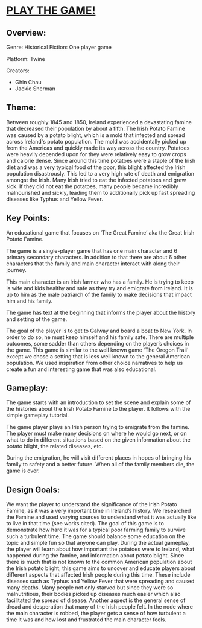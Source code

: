# [PLAY THE GAME!](https://kenshin9441.github.io/SpudRunner/SpudRunnerTwine/Potato.html)
## Overview:
Genre: Historical Fiction: One player game

Platform: Twine

Creators:
* Ghin Chau
* Jackie Sherman
## Theme:
Between roughly 1845 and 1850, Ireland experienced a devastating famine that decreased their population by about a fifth. The Irish Potato Famine was caused by a potato blight, which is a mold that infected and spread across Ireland's potato population. The mold was accidentally picked up from the Americas and quickly made its way across the country. Potatoes were heavily depended upon for they were relatively easy to grow crops and calorie dense. Since around this time potatoes were a staple of the Irish diet and was a very typical food of the poor, this blight affected the Irish population disastrously. This led to a very high rate of death and emigration amongst the Irish. Many Irish tried to eat the infected potatoes and grew sick. If they did not eat the potatoes, many people became incredibly malnourished and sickly, leading them to additionally pick up fast spreading diseases like Typhus and Yellow Fever.
## Key Points:
An educational game that focuses on ‘The Great Famine’ aka the Great Irish Potato Famine.

The game is a single-player game that has one main character and 6 primary secondary characters. In addition to that there are about 6 other characters that the family and main character interact with along their journey. 

This main character is an Irish farmer who has a family. He is trying to keep is wife and kids healthy and safe as they try and emigrate from Ireland.  It is up to him as the male patriarch of the family to make decisions that impact him and his family. 

The game has text at the beginning that informs the player about the history and setting of the game. 

The goal of the player is to get to Galway and board a boat to New York. In order to do so, he must keep himself and his family safe.  There are multiple outcomes, some sadder than others depending on the player’s choices in the game. This game is similar to the well known game ‘The Oregon Trail’ except we chose a setting that is less well known to the general American population.  We used inspiration from other choice narratives to help us create a fun and interesting game that was also educational. 
## Gameplay:
The game starts with an introduction to set the scene and explain some of the histories about the Irish Potato Famine to the player. It follows with the simple gameplay tutorial.

The game player plays an Irish person trying to emigrate from the famine. The player must make many decisions on where he would go next, or on what to do in different situations based on the given information about the potato blight, the related diseases, etc. 

During the emigration, he will visit different places in hopes of bringing his family to safety and a better future. When all of the family members die, the game is over.
## Design Goals:
We want the player to understand the significance of the Irish Potato Famine, as it was a very important time in Ireland’s history. We researched the Famine and used varying sources to understand what it was actually like to live in that time (see works cited). The goal of this game is to demonstrate how hard it was for a typical poor farming family to survive such a turbulent time. The game should balance some education on the topic and simple fun so that anyone can play. During the actual gameplay, the player will learn about how important the potatoes were to Ireland, what happened during the famine, and information about potato blight. Since there is much that is not known to the common American population about the Irish potato blight, this game aims to uncover and educate players about different aspects that affected Irish people during this time. These include diseases such as Typhus and Yellow Fever that were spreading and caused many deaths. Many people not only starved but since they were so malnutritious, their bodies picked up diseases much easier which also facilitated the spread of disease. Another aspect is the general sense of dread and desperation that many of the Irish people felt. In the node where the main character is robbed, the player gets a sense of how turbulent a time it was and how lost and frustrated the main character feels. 
